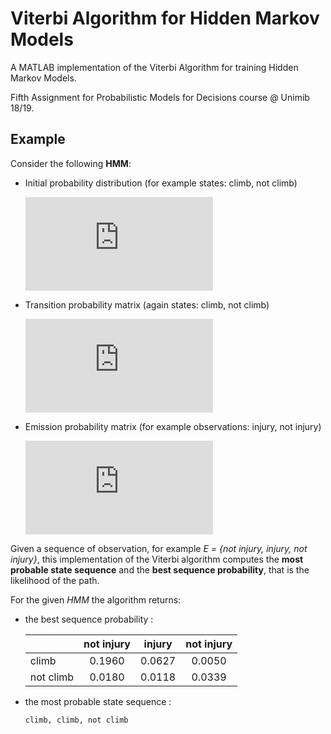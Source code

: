 # Viterbi Algorithm for Hidden Markov Models
A MATLAB implementation of the Viterbi Algorithm for training Hidden Markov Models. 

Fifth Assignment for Probabilistic Models for Decisions course @ Unimib 18/19.



## Example

Consider the following **HMM**:



- Initial probability distribution (for example states: climb, not climb)  

  ![](https://latex.codecogs.com/gif.latex?%5Cpi%3D%20%5CBigg%5B%20%5Cbegin%7Bmatrix%7D%200.98%5C%5C%200.02%20%5Cend%7Barray%7D%20%5CBigg%5D)

- Transition probability matrix (again states: climb, not climb)  

  ![This is the rendered form of the equation. You can not edit this directly. Right click will give you the option to save the image, and in most browsers you can drag the image onto your desktop or another program.](https://latex.codecogs.com/gif.latex?T%20%3D%20%5CBigg%5B%20%5Cbegin%7Bmatrix%7D%200.4%20%26%200.6%20%5C%5C%200.1%20%26%200.9%20%5Cend%7Bmatrix%7D%20%5CBigg%5D)

- Emission probability matrix (for example observations: injury, not injury)  

  ![](https://latex.codecogs.com/gif.latex?O%20%3D%20%5CBigg%5B%20%5Cbegin%7Bmatrix%7D%200.8%20%26%200.2%20%5C%5C%200.1%20%26%200.9%20%5Cend%7Bmatrix%7D%20%5CBigg%5D)

Given a sequence of observation, for example *E = {not injury, injury, not injury}*, this implementation of the Viterbi algorithm computes the **most probable state sequence** and the **best sequence probability**, that is the likelihood of the path.



For the given *HMM* the algorithm returns:

- the best sequence probability :

  |           | not injury | injury | not injury |
  | --------- | :--------: | :----: | :--------: |
  | climb     |   0.1960   | 0.0627 |   0.0050   |
  | not climb |   0.0180   | 0.0118 |   0.0339   |

- the most probable state sequence : 

  ```
  climb, climb, not climb
  ```